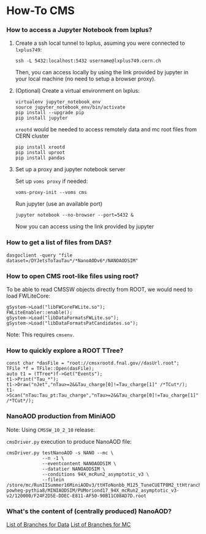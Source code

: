# How-To CMS



### How to access a Jupyter Notebook from lxplus?

1. Create a ssh local tunnel to lxplus, asuming you were connected to `lxplus749`:

   ```
   ssh -L 5432:localhost:5432 username@lxplus749.cern.ch
   ```

   Then, you can access locally by using the link provided by jupyter in your local
   machine (no need to setup a browser proxy).


2. (Optional) Create a virtual environment on lxplus:

   ```
   virtualenv jupyter_notebook_env
   source jupyter_notebook_env/bin/activate
   pip install --upgrade pip
   pip install jupyter
   ```

   `xrootd` would be needed to access remotely data and mc root files
   from CERN cluster

   ```
   pip install xrootd
   pip install uproot
   pip install pandas
   ```

3. Set up a proxy and jupyter notebook server

   Set up `voms proxy` if needed:

   ```
   voms-proxy-init --voms cms
   ```

   Run jupyter (use an available port)

   ```
   jupyter notebook --no-browser --port=5432 &
   ```

   Now you can access using the link provided by jupyter

### How to get a list of files from DAS?

```
dasgoclient -query "file dataset=/DYJetsToTauTau*/*NanoAODv6*/NANOAODSIM"
```

### How to open CMS root-like files using root?

To be able to read CMSSW objects directly from ROOT, we would need
to load FWLiteCore:

```
gSystem->Load("libFWCoreFWLite.so");
FWLiteEnabler::enable();
gSystem->Load("libDataFormatsFWLite.so");
gSystem->Load("libDataFormatsPatCandidates.so");
```

Note: This requires `cmsenv`.

### How to quickly explore a ROOT TTree?

```
const char *dasFile = "root://cmsxrootd.fnal.gov//dasUrl.root";
TFile *f = TFile::Open(dasFile);
auto t1 = (TTree*)f->Get("Events");
t1->Print("Tau_*");
t1->Draw("nJet","nTau>=2&&Tau_charge[0]!=Tau_charge[1]" /*TCut*/);
t1->Scan("nTau:Tau_pt:Tau_charge","nTau>=2&&Tau_charge[0]!=Tau_charge[1]" /*TCut*/);
```

### NanoAOD production from MiniAOD

Note: Using `CMSSW_10_2_10` release:

`cmsDriver.py` execution to produce NanoAOD file:

```
cmsDriver.py testNanoAOD -s NANO --mc \
             --n -1 \
             --eventcontent NANOAODSIM \
             --datatier NANOAODSIM \
             --conditions 94X_mcRun2_asymptotic_v3 \
             --filein /store/mc/RunIISummer16MiniAODv3/ttHToNonbb_M125_TuneCUETP8M2_ttHtranche3_13TeV-powheg-pythia8/MINIAODSIM/PUMoriond17_94X_mcRun2_asymptotic_v3-v2/120000/F24F2D5E-DDEC-E811-AF50-90B11C08AD7D.root 
```
### What's the content of (centrally produced) NanoAOD?

[List of Branches for Data](https://gist.github.com/vargasa/d19788f2f5f74b5f848f19cde82959fe)
[List of Branches for MC](https://gist.github.com/vargasa/3a0675c3bbe50829c912f1766cc071ee)
